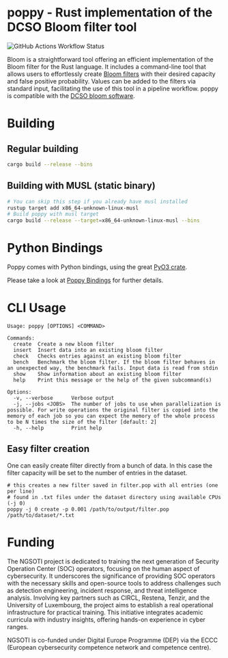 # poppy - Rust implementation of the DCSO Bloom filter tool

![GitHub Actions Workflow Status](https://img.shields.io/github/actions/workflow/status/hashlookup/poppy/rust.yml?style=for-the-badge)

Bloom is a straightforward tool offering an efficient implementation of the Bloom filter for the Rust language. It includes a command-line tool that allows users
to effortlessly create [Bloom filters](https://en.wikipedia.org/wiki/Bloom_filter) with their desired capacity and false positive probability.
Values can be added to the filters via standard input, facilitating the use of this tool in a pipeline workflow. poppy is compatible with the [DCSO bloom software](https://github.com/DCSO/bloom).

# Building

## Regular building

```bash
cargo build --release --bins
```

## Building with MUSL (static binary)

```bash
# You can skip this step if you already have musl installed
rustup target add x86_64-unknown-linux-musl
# Build poppy with musl target
cargo build --release --target=x86_64-unknown-linux-musl --bins
```

# Python Bindings

Poppy comes with Python bindings, using the great [PyO3 crate](https://github.com/PyO3/pyo3).

Please take a look at [Poppy Bindings](./poppy-py) for further details.

# CLI Usage

```
Usage: poppy [OPTIONS] <COMMAND>

Commands:
  create  Create a new bloom filter
  insert  Insert data into an existing bloom filter
  check   Checks entries against an existing bloom filter
  bench   Benchmark the bloom filter. If the bloom filter behaves in an unexpected way, the benchmark fails. Input data is read from stdin
  show    Show information about an existing bloom filter
  help    Print this message or the help of the given subcommand(s)

Options:
  -v, --verbose      Verbose output
  -j, --jobs <JOBS>  The number of jobs to use when parallelization is possible. For write operations the original filter is copied into the memory of each job so you can expect the memory of the whole process to be N times the size of the filter [default: 2]
  -h, --help         Print help
```

## Easy filter creation

One can easily create filter directly from a bunch of data. In this case the filter capacity will
be set to the number of entries in the dataset.

```
# this creates a new filter saved in filter.pop with all entries (one per line)
# found in .txt files under the dataset directory using available CPUs (-j 0)
poppy -j 0 create -p 0.001 /path/to/output/filter.pop /path/to/dataset/*.txt
```

# Funding

The NGSOTI project is dedicated to training the next generation of Security Operation Center (SOC) operators, focusing on the human aspect of cybersecurity.
It underscores the significance of providing SOC operators with the necessary skills and open-source tools to address challenges such as detection engineering, 
incident response, and threat intelligence analysis. Involving key partners such as CIRCL, Restena, Tenzir, and the University of Luxembourg, the project aims
to establish a real operational infrastructure for practical training. This initiative integrates academic curricula with industry insights, 
offering hands-on experience in cyber ranges.

NGSOTI is co-funded under Digital Europe Programme (DEP) via the ECCC (European cybersecurity competence network and competence centre).


